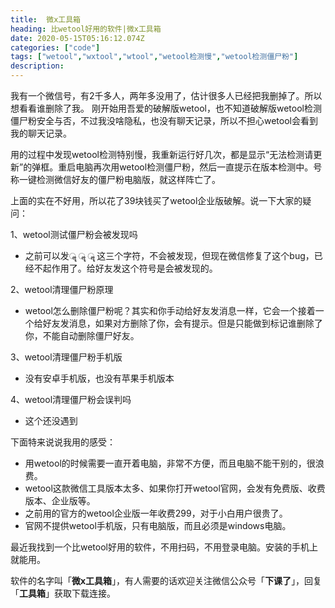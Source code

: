 ```yaml
---
title:  微x工具箱
heading: 比wetool好用的软件|微x工具箱
date: 2020-05-15T05:16:12.074Z
categories: ["code"]
tags: ["wetool","wxtool","wtool","wetool检测慢","wetool检测僵尸粉"]
description: 
---
```


我有一个微信号，有2千多人，两年多没用了，估计很多人已经把我删掉了。所以想看看谁删除了我。
刚开始用吾爱的破解版wetool，也不知道破解版wetool检测僵尸粉安全与否，不过我没啥隐私，也没有聊天记录，所以不担心wetool会看到我的聊天记录。	

用的过程中发现wetool检测特别慢，我重新运行好几次，都是显示“无法检测请更新”的弹框。重启电脑再次用wetool检测僵尸粉，然后一直提示在版本检测中。号称一键检测微信好友的僵尸粉电脑版，就这样阵亡了。


上面的实在不好用，所以花了39块钱买了wetool企业版破解。说一下大家的疑问：

1、wetool测试僵尸粉会被发现吗
 - 之前可以发ॣ ॣ ॣ 这三个字符，不会被发现，但现在微信修复了这个bug，已经不起作用了。给好友发这个符号是会被发现的。

2、wetool清理僵尸粉原理
- wetool怎么删除僵尸粉呢？其实和你手动给好友发消息一样，它会一个接着一个给好友发消息，如果对方删除了你，会有提示。但是只能做到标记谁删除了你，不能自动删除僵尸好友。

3、wetool清理僵尸粉手机版
- 没有安卓手机版，也没有苹果手机版本

4、wetool清理僵尸粉会误判吗
- 这个还没遇到

下面特来说说我用的感受：
- 用wetool的时候需要一直开着电脑，非常不方便，而且电脑不能干别的，很浪费。
- wetool这款微信工具版本太多、如果你打开wetool官网，会发有免费版、收费版本、企业版等。
- 之前用的官方的wetool企业版一年收费299，对于小白用户很贵了。
- 官网不提供wetool手机版，只有电脑版，而且必须是windows电脑。


最近我找到一个比wetool好用的软件，不用扫码，不用登录电脑。安装的手机上就能用。

软件的名字叫「**微x工具箱**」，有人需要的话欢迎关注微信公众号「**下课了**」，回复「**工具箱**」获取下载连接。

